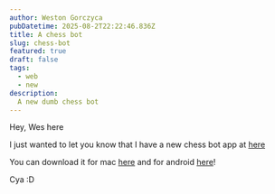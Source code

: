 ```yaml
---
author: Weston Gorczyca
pubDatetime: 2025-08-2T22:22:46.836Z
title: A chess bot
slug: chess-bot
featured: true
draft: false
tags:
  - web
  - new
description:
  A new dumb chess bot
---
```

Hey, Wes here

I just wanted to let you know that I have a new chess bot app at [here](https://dumb-fish-chess.web.app)

You can download it for mac [here](https://sc.warmraisin.com/Dumb-Fish.dmg) and for android [here](https://sc.warmraisin.com/Dumb-Fish.apk)!

Cya :D
